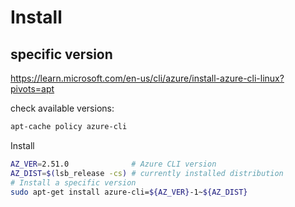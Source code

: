 # Install

## specific version
https://learn.microsoft.com/en-us/cli/azure/install-azure-cli-linux?pivots=apt

check available versions:
```sh
apt-cache policy azure-cli
```

Install
```sh
AZ_VER=2.51.0              # Azure CLI version
AZ_DIST=$(lsb_release -cs) # currently installed distribution
# Install a specific version
sudo apt-get install azure-cli=${AZ_VER}-1~${AZ_DIST}
```
